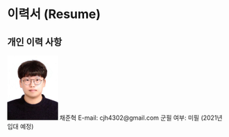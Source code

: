 # 이력서 (Resume)  

## 개인 이력 사항  

<img src=profile.jpg height=150 weight=200>
채준혁   
E-mail: cjh4302@gmail.com     
군필 여부: 미필 (2021년 입대 예정)  

